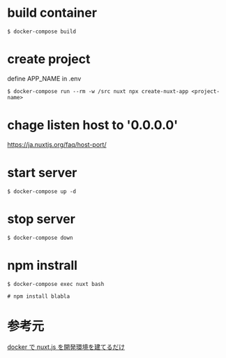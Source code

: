 # build container

```
$ docker-compose build
```

# create project

define APP_NAME in .env
```
$ docker-compose run --rm -w /src nuxt npx create-nuxt-app <project-name>
```

# chage listen host to '0.0.0.0'
https://ja.nuxtjs.org/faq/host-port/

# start server

```
$ docker-compose up -d
```

# stop server

```
$ docker-compose down
```

# npm instrall

```
$ docker-compose exec nuxt bash

# npm install blabla
```

# 参考元
[docker で nuxt.js を開発環境を建てるだけ](https://qiita.com/kitsuki00/items/ed51dbb254bcc6c94fbd)
